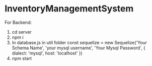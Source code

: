 # InventoryManagementSystem
For Backend:

1) cd server 
2) npm i
3) In database.js in util folder 
    const sequelize = new Sequelize('Your Schema Name', 'your mysql username', 'Your Mysql Password', { dialect: 'mysql', host: 'localhost' })
4) npm start